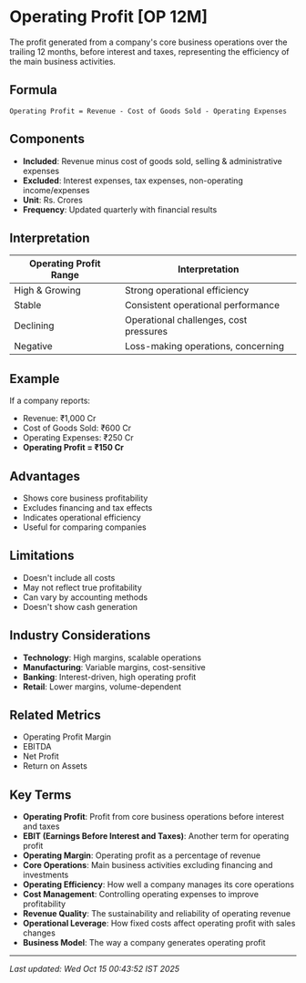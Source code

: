 # Operating Profit [OP 12M]

The profit generated from a company's core business operations over the trailing 12 months, before interest and taxes, representing the efficiency of the main business activities.

## Formula
```text
Operating Profit = Revenue - Cost of Goods Sold - Operating Expenses
```

## Components
- **Included**: Revenue minus cost of goods sold, selling & administrative expenses
- **Excluded**: Interest expenses, tax expenses, non-operating income/expenses
- **Unit**: Rs. Crores
- **Frequency**: Updated quarterly with financial results

## Interpretation
| Operating Profit Range | Interpretation |
|------------------------|----------------|
| High & Growing | Strong operational efficiency |
| Stable | Consistent operational performance |
| Declining | Operational challenges, cost pressures |
| Negative | Loss-making operations, concerning |

## Example
If a company reports:
- Revenue: ₹1,000 Cr
- Cost of Goods Sold: ₹600 Cr
- Operating Expenses: ₹250 Cr
- **Operating Profit = ₹150 Cr**

## Advantages
- Shows core business profitability
- Excludes financing and tax effects
- Indicates operational efficiency
- Useful for comparing companies

## Limitations
- Doesn't include all costs
- May not reflect true profitability
- Can vary by accounting methods
- Doesn't show cash generation

## Industry Considerations
- **Technology**: High margins, scalable operations
- **Manufacturing**: Variable margins, cost-sensitive
- **Banking**: Interest-driven, high operating profit
- **Retail**: Lower margins, volume-dependent

## Related Metrics
- Operating Profit Margin
- EBITDA
- Net Profit
- Return on Assets

## Key Terms
- **Operating Profit**: Profit from core business operations before interest and taxes
- **EBIT (Earnings Before Interest and Taxes)**: Another term for operating profit
- **Operating Margin**: Operating profit as a percentage of revenue
- **Core Operations**: Main business activities excluding financing and investments
- **Operating Efficiency**: How well a company manages its core operations
- **Cost Management**: Controlling operating expenses to improve profitability
- **Revenue Quality**: The sustainability and reliability of operating revenue
- **Operational Leverage**: How fixed costs affect operating profit with sales changes
- **Business Model**: The way a company generates operating profit

---
*Last updated: Wed Oct 15 00:43:52 IST 2025*
